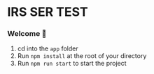 # IRS SER TEST
### Welcome 👋

1. cd into the `app` folder
2. Run `npm install` at the root of your directory
3. Run `npm run start` to start the project


